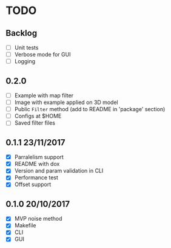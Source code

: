 TODO
====

## Backlog

-[ ] Unit tests
-[ ] Verbose mode for GUI
-[ ] Logging

## 0.2.0

-[ ] Example with map filter
-[ ] Image with example applied on 3D model
-[ ] Public `Filter` method (add to README in 'package' section)
-[ ] Configs at $HOME
-[ ] Saved filter files

## 0.1.1 23/11/2017

-[x] Parralelism support
-[x] README with dox
-[x] Version and param validation in CLI
-[x] Performance test
-[x] Offset support

## 0.1.0 20/10/2017

-[x] MVP noise method
-[x] Makefile
-[x] CLI
-[x] GUI

